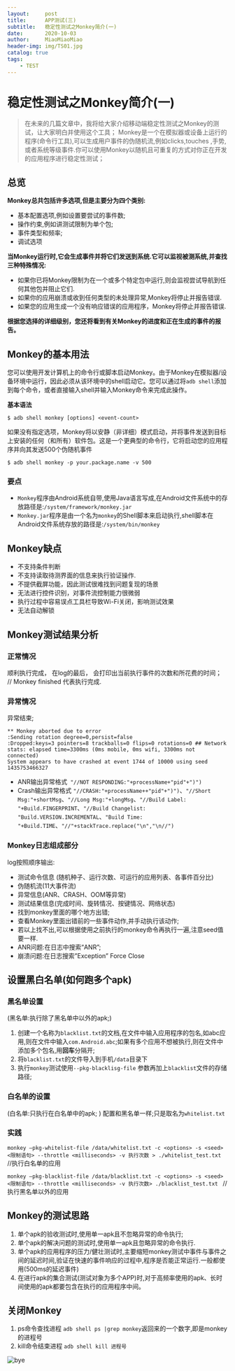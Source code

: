 ```yaml
---
layout:     post                   
title:      APP测试(三)     
subtitle:   稳定性测试之Monkey简介(一)
date:       2020-10-03          
author:     MiaoMiaoMiao                   
header-img: img/TS01.jpg    
catalog: true                       
tags:                               
    - TEST
---
```

# 稳定性测试之Monkey简介(一)
> 在未来的几篇文章中，我将给大家介绍移动端稳定性测试之Monkey的测试，让大家明白并使用这个工具；
> Monkey是一个在模拟器或设备上运行的程序(命令行工具),可以生成用户事件的伪随机流,例如clicks,touches ,手势,或者系统等级事件.你可以使用Monkey以随机且可重复的方式对你正在开发的应用程序进行稳定性测试；

## 总览
**Monkey总共包括许多选项,但是主要分为四个类别:**
* 基本配置选项,例如设置要尝试的事件数;
* 操作约束,例如讲测试限制为单个包;
* 事件类型和频率;
* 调试选项

**当Monkey运行时,它会生成事件并将它们发送到系统.它可以监视被测系统,并查找三种特殊情况:**

* 如果你已将Monkey限制为在一个或多个特定包中运行,则会监视尝试导航到任何其他包并阻止它们.
* 如果你的应用崩溃或收到任何类型的未处理异常,Monkey将停止并报告错误.
* 如果您的应用生成一个没有响应错误的应用程序，Monkey将停止并报告错误.

**根据您选择的详细级别，您还将看到有关Monkey的进度和正在生成的事件的报告。**

## Monkey的基本用法
您可以使用开发计算机上的命令行或脚本启动Monkey。由于Monkey在模拟器/设备环境中运行，因此必须从该环境中的shell启动它。您可以通过将`adb shell`添加到每个命令，或者直接输入shell并输入Monkey命令来完成此操作。

**基本语法**

`$ adb shell monkey [options] <event-count>`

如果没有指定选项，Monkey将以安静（非详细）模式启动，并将事件发送到目标上安装的任何（和所有）软件包。这是一个更典型的命令行，它将启动您的应用程序并向其发送500个伪随机事件

`$ adb shell monkey -p your.package.name -v 500`

### 要点
* `Monkey`程序由Android系统自带,使用Java语言写成,在Android文件系统中的存放路径是:`/system/framework/monkey.jar`
* `Monkey.jar`程序是由一个名为`monkey`的Shell脚本来启动执行,shell脚本在Android文件系统存放的路径是:`/system/bin/monkey`

## Monkey缺点
* 不支持条件判断
* 不支持读取待测界面的信息来执行验证操作.
* 不提供截屏功能，因此测试很难找到问题复现的场景
* 无法进行控件识别，对事件流控制能力很微弱
* 执行过程中容易误点工具栏导致Wi-Fi关闭，影响测试效果
* 无法自动解锁

## Monkey测试结果分析
### 正常情况
顺利执行完成， 在log的最后， 会打印出当前执行事件的次数和所花费的时间； // Monkey finished 代表执行完成.

### 异常情况
异常结束;
```
** Monkey aborted due to error
:Sending rotation degree=0,persist=false
:Dropped:keys=3 pointers=8 trackballs=0 flips=0 rotations=0 ## Network stats: elapsed time=3300ms (0ms mobile, 0ms wifi, 3300ms not connected)
System appears to have crashed at event 1744 of 10000 using seed 1435753466327
```

* ANR输出异常格式`
"//NOT RESPONDING:"+processName+"pid"+")")`
* Crash输出异常格式
`"//CRASH:"+processName++"pid"+")")`、`"//Short Msg:"+shortMsg`、`"//Long Msg:"+longMsg`、`"//Build Label: "+Build.FINGERPRINT`、`"//Build Changelist: "Build.VERSION.INCREMENTAL`、`"Build Time: "+Build.TIME`、`"//"+stackTrace.replace("\n","\n//")`

### Monkey日志组成部分
log按照顺序输出:
* 测试命令信息 (随机种子、运行次数、可运行的应用列表、各事件百分比)
* 伪随机流(11大事件流)
* 异常信息(ANR、CRASH、OOM等异常)
* 测试结果信息(完成时间、旋转情况、按键情况、网络状态)
* 找到monkey里面的哪个地方出错;
* 查看Monkey里面出错前的一些事件动作,并手动执行该动作;
* 若以上找不出,可以根据使用之前执行的monkey命令再执行一遍,注意seed值要一样.
* ANR问题:在日志中搜索“ANR”;
* 崩溃问题:在日志搜索”Exception” Force Close

## 设置黑白名单(如何跑多个apk)
### 黑名单设置
(黑名单:执行除了黑名单中以外的apk;)
1. 创建一个名称为`blacklist.txt`的文档,在文件中输入应用程序的包名,如abc应用,则在文件中输入`com.Android.abc`;如果有多个应用不想被执行,则在文件中添加多个包名,用**回车**分隔开;
2. 将`blacklist.txt`的文件导入到手机`/data`目录下
3. 执行`monkey`测试使用`--pkg-blacklisg-file` 参数再加上`blacklist`文件的存储路径;

### 白名单的设置
(白名单:只执行在白名单中的apk; )
配置和黑名单一样;只是取名为`whitelist.txt`

### 实践
`monkey –pkg-whitelist-file /data/whitelist.txt -c <options> -s <seed> <限制语句> --throttle <milliseconds> -v 执行次数 > ./whitelist_test.txt ` //执行白名单的应用

`monkey –pkg-blacklist-file /data/blacklist.txt -c <options> -s <seed> <限制语句> --throttle <milliseconds> -v 执行次数> ./blacklist_test.txt ` //执行黑名单以外的应用

## Monkey的测试思路
1. 单个apk的验收测试时,使用单一apk且不忽略异常的命令执行;
2. 单个apk的解决问题的测试时,使用单一apk且忽略异常的命令执行.
3. 单个apk的应用程序的压力/健壮测试时,主要缩短monkey测试中事件与事件之间的延迟时间,验证在快速的事件响应的过程中,程序是否能正常运行.一般都使用(500ms的延迟事件)
4. 在进行apk的集合测试(测试对象为多个APP)时,对于高频率使用的apk、长时间使用的apk都要包含在执行的应用程序中间。

## 关闭Monkey
1. ps命令查找进程
`adb shell ps |grep monkey`返回来的一个数字,即是monkey的进程号
2. kill命令结束进程
`adb shell kill 进程号`


![bye](https://i.loli.net/2020/07/18/As9UOXhr8Kl4IQe.png)


